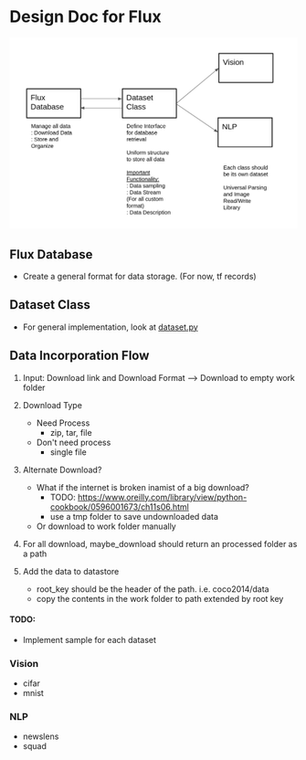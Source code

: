 # Design Doc for Flux

![image](flux_design1.png)

## Flux Database

- Create a general format for data storage.  (For now, tf records)

## Dataset Class

- For general implementation, look at [dataset.py](../datasets/dataset.py)

## Data Incorporation Flow
1. Input:  Download link and Download Format --> Download to empty work folder
2. Download Type
    - Need Process
        - zip, tar, file
    - Don't need process
        - single file
3. Alternate Download?  
    - What if the internet is broken inamist of a big download?  
        - TODO: https://www.oreilly.com/library/view/python-cookbook/0596001673/ch11s06.html
        - use a tmp folder to save undownloaded data
    - Or download to work folder manually
4. For all download, maybe_download should return an processed folder as a path

5. Add the data to datastore
    - root_key should be the header of the path.  i.e. coco2014/data
    - copy the contents in the work folder to path extended by root key
        
#### TODO:
- Implement sample for each dataset

### Vision
- cifar
- mnist

### NLP
- newslens
- squad
